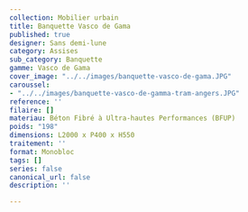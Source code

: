 ```yaml
---
collection: Mobilier urbain
title: Banquette Vasco de Gama
published: true
designer: Sans demi-lune
category: Assises
sub_category: Banquette
gamme: Vasco de Gama
cover_image: "../../images/banquette-vasco-de-gama.JPG"
caroussel:
- "../../images/banquette-vasco-de-gamma-tram-angers.JPG"
reference: ''
filaire: []
materiau: Béton Fibré à Ultra-hautes Performances (BFUP)
poids: "198"
dimensions: L2000 x P400 x H550
traitement: ''
format: Monobloc
tags: []
series: false
canonical_url: false
description: ''

---
```

